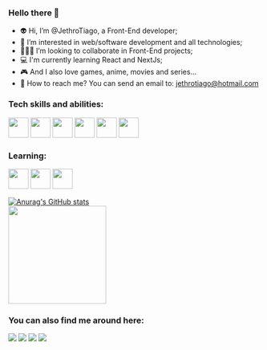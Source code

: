 ### Hello there 👋

- 👽 Hi, I’m @JethroTiago, a Front-End developer;
- 👀 I’m interested in web/software development and all technologies;
- 👨🏻‍💻 I’m looking to collaborate in Front-End projects;
- 💻 I'm currently learning React and NextJs;
- 🎮 And I also love games, anime, movies and series...
- 📧 How to reach me? You can send an email to: jethrotiago@hotmail.com

### Tech skills and abilities:

<img src="https://cdn.jsdelivr.net/gh/devicons/devicon/icons/html5/html5-original-wordmark.svg" width="40" height="40"/> <img src="https://cdn.jsdelivr.net/gh/devicons/devicon/icons/css3/css3-original-wordmark.svg" width="40" height="40"/> <img src="https://cdn.jsdelivr.net/gh/devicons/devicon/icons/javascript/javascript-original.svg" width="40" height="40"/>  <img src="https://cdn.jsdelivr.net/gh/devicons/devicon/icons/sass/sass-original.svg" width="40" height="40"/>  <img src="https://cdn.jsdelivr.net/gh/devicons/devicon/icons/bootstrap/bootstrap-original-wordmark.svg" width="40" height="40"/>  <img src="https://cdn.jsdelivr.net/gh/devicons/devicon/icons/git/git-original-wordmark.svg" width="40" height="40"/>
          

### Learning:

<img src="https://cdn.jsdelivr.net/gh/devicons/devicon/icons/react/react-original-wordmark.svg" width="40" height="40"/> <img src="https://cdn.jsdelivr.net/gh/devicons/devicon/icons/typescript/typescript-original.svg" width="40" height="40"/> <img src="https://cdn.jsdelivr.net/gh/devicons/devicon/icons/docker/docker-original-wordmark.svg" width="40" height="40"/>

[![Anurag's GitHub stats](https://github-readme-stats.vercel.app/api?username=JethroTiago)](https://github.com/anuraghazra/github-readme-stats)<br>
<img height="195 cm" src="https://github-readme-streak-stats.herokuapp.com/?user=JethroTiago&stroke=f8d847&background=141321&ring=FFD700&fire=FFD700&currStreakNum=FFD700&currStreakLabel=FFD700&sideNums=FFD700&sideLabels=FFD700&dates=a9fef7&hide_border=true&date_format=j/n/Y"/>
</div>
          
### You can also find me around here:

<div>
<a href="https://www.linkedin.com/in/jethrotiago/" target="_blank"><img src="https://img.shields.io/badge/-LinkedIn-%230077B5?style=for-the-badge&logo=linkedin&logoColor=white" target="_blank"></a> 
<a href="https://www.youtube.com/c/BEIRADAAVENTURA" target="_blank"><img src="https://img.shields.io/badge/YouTube-FF0000?style=for-the-badge&logo=youtube&logoColor=white" target="_blank"></a>
<a href="https://instagram.com/jethrotiago" target="_blank"><img src="https://img.shields.io/badge/-Instagram-%23E4405F?style=for-the-badge&logo=instagram&logoColor=white" target="_blank"></a>
<a href = "mailto:geogackt@gmail.com"><img src="https://img.shields.io/badge/Gmail-D14836?style=for-the-badge&logo=gmail&logoColor=white" target="_blank"></a>  
</div>

<!---
JethroTiago/JethroTiago is a ✨ special ✨ repository because its `README.md` (this file) appears on your GitHub profile.
You can click the Preview link to take a look at your changes.
--->
